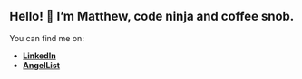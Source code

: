 Hello! 👋 I’m Matthew, code ninja and coffee snob.
---

You can find me on:
- **[LinkedIn]**
- **[AngelList]**

[LinkedIn]: https://linkedin.com/in/matthew-j-sim
[AngelList]: https://angel.co/u/matthew-j-sim

<!---
stackpwnies/stackpwnies is a ✨ special ✨ repository because its `README.md` (this file) appears on your GitHub profile.
You can click the Preview link to take a look at your changes.
--->
